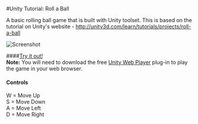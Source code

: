 #Unity Tutorial: Roll a Ball

A basic rolling ball game that is built with Unity toolset. This is based on the tutorial on Unity's website - http://unity3d.com/learn/tutorials/projects/roll-a-ball

![Screenshot](http://unity3d.com/sites/default/files/RAB-Project-Thumb.jpg "Screenshot")

####[Try it out!](http://tclee.github.io/RollABall)   
**Note:** You will need to download the free [Unity Web Player](https://unity3d.com/webplayer) plug-in to play the game in your web browser.

#### Controls
W = Move Up  
S = Move Down  
A = Move Left  
D = Move Right 
